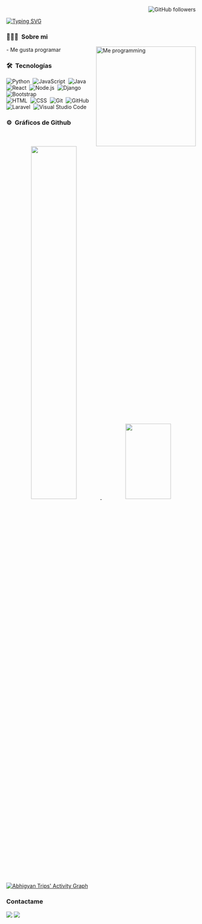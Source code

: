 <div align="right">
  <img alt="GitHub followers" src="https://img.shields.io/github/followers/RyukaVoid?style=social">
</div>

<!-- ## 👋 &nbsp;Hey there! I'm Ryuka -->
[![Typing SVG](https://readme-typing-svg.herokuapp.com?color=F7005C&background=FFFFFF00&center=true&vCenter=true&size=40&width=480&height=50&lines=Ryuka)](https://github.com/RyukaVoid)

### 👨🏻‍💻 &nbsp;Sobre mi
<img alt="Me programming" src="[https://c.tenor.com/z4Pjus3zEcsAAAAd/dad-coraline.gif](https://preview.redd.it/hx2er6ahcrv11.gif?width=600&auto=webp&s=055bc4f4d72ba61da589e76cae161e58e5f91a5a)" width="265px" align="right"/>
- Me gusta programar


### 🛠 &nbsp;Tecnologías

![Python](https://img.shields.io/badge/-Python-05122A?style=flat&logo=python)&nbsp;
![JavaScript](https://img.shields.io/badge/-JavaScript-05122A?style=flat&logo=javascript)&nbsp;
![Java](https://img.shields.io/badge/-Java-05122A?style=flat&logo=Java&logoColor=FFA518)&nbsp;
![React](https://img.shields.io/badge/-React-05122A?style=flat&logo=react)&nbsp;
![Node.js](https://img.shields.io/badge/-Node.js-05122A?style=flat&logo=node.js)&nbsp;
![Django](https://img.shields.io/badge/-Django-05122A?style=flat&logo=django&logoColor=092E20)&nbsp;
![Bootstrap](https://img.shields.io/badge/-Bootstrap-05122A?style=flat&logo=bootstrap&logoColor=563D7C)\
![HTML](https://img.shields.io/badge/-HTML-05122A?style=flat&logo=HTML5)&nbsp;
![CSS](https://img.shields.io/badge/-CSS-05122A?style=flat&logo=CSS3&logoColor=1572B6)&nbsp;
![Git](https://img.shields.io/badge/-Git-05122A?style=flat&logo=git)&nbsp;
![GitHub](https://img.shields.io/badge/-GitHub-05122A?style=flat&logo=github)&nbsp;
![Laravel](https://img.shields.io/badge/-Laravel-05122A?style=flat&logo=laravel)&nbsp;
![Visual Studio Code](https://img.shields.io/badge/-Visual%20Studio%20Code-05122A?style=flat&logo=visual-studio-code&logoColor=007ACC)&nbsp;

### ⚙️ &nbsp;Gráficos de Github

<p align="center">
<a href="https://github.com/AVS1508">
  <img width="49%" src="https://github-readme-stats-eight-theta.vercel.app/api?username=RyukaVoid&show_icons=true&theme=radical&include_all_commits=true&count_private=false"/>
  <img width="49%" height="200px" src="https://github-readme-stats-eight-theta.vercel.app/api/top-langs/?username=RyukaVoid&layout=compact&langs_count=8&theme=radical"/>
</a>
</p>
<br/>

[![Abhigyan Trips' Activity Graph](https://activity-graph.herokuapp.com/graph?username=RyukaVoid&theme=redical)](https://abhigyantrips.dev)

### Contactame

<p align="left">
<a href="https://www.linkedin.com/in/ryukavoid/"><img src="https://img.shields.io/badge/Diego%40Ramirez-blue?&style=flat&logo=Linkedin&logoColor=white"></a>
<a href="diego.ramirezh@sansano.usm.cl"><img src="https://img.shields.io/badge/-diego.ramirezh%40sansano.usm.cl-orange?&style=flat&logo=Gmail&logoColor=white"></a>
</p>
